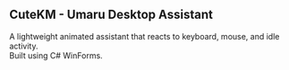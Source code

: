 ## CuteKM - Umaru Desktop Assistant
A lightweight animated assistant that reacts to keyboard, mouse, and idle activity.  
Built using C# WinForms.

